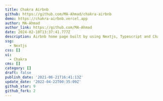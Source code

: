 ```yaml
---
title: Chakra Airbnb
github: https://github.com/MA-Ahmad/chakra-airbnb
demo: https://chakra-airbnb.vercel.app
author: MA-Ahmad
author_link: https://github.com/MA-Ahmad
date: 2024-02-18T13:37:41.777Z
description: Airbnb home page built by using Nextjs, Typescript and ChakraUI.
ssg:
  - Nextjs
css: []
ui:
  - Chakra
cms: []
category: []
draft: false
publish_date: '2021-06-21T16:41:13Z'
update_date: '2022-04-22T00:35:09Z'
github_star: 9
github_fork: 2
---
```

